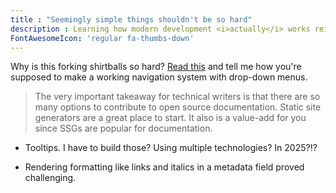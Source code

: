 ```yaml
---
title : "Seemingly simple things shouldn't be so hard"
description : Learning how modern development <i>actually</i> works reinforced the importance of good developer documentation &mdash; by having to use actual developer documentation.
FontAwesomeIcon: 'regular fa-thumbs-down'
---
```


Why is this forking shirtballs so hard? [Read this](https://www.11ty.dev/docs/plugins/navigation/) and tell me how you're supposed to make a working navigation system with drop-down menus.

> The very important takeaway for technical writers is that there are so many options to contribute to open source documentation. Static site generators are a great place to start. It also is a value-add for you since SSGs are popular for documentation.

- Tooltips. I have to build those? Using multiple technologies? In 2025?!?

- Rendering formatting like links and italics in a metadata field proved challenging.